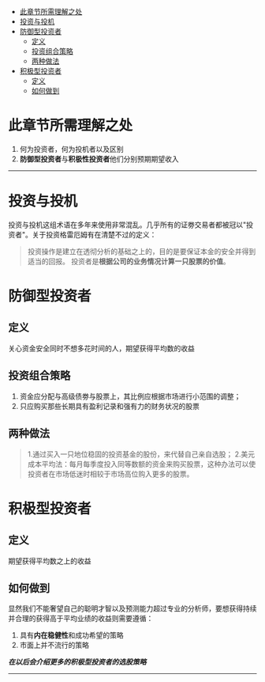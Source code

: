 
- [此章节所需理解之处](#此章节所需理解之处)
- [投资与投机](#投资与投机)
- [防御型投资者](#防御型投资者)
  - [定义](#定义)
  - [投资组合策略](#投资组合策略)
  - [两种做法](#两种做法)
- [积极型投资者](#积极型投资者)
  - [定义](#定义-1)
  - [如何做到](#如何做到)

# 此章节所需理解之处
1. 何为投资者，何为投机者以及区别
2. **防御型投资者**与**积极性投资者**他们分别预期期望收入
___
# 投资与投机
投资与投机这组术语在多年来使用非常混乱。几乎所有的证劵交易者都被冠以"投资者"。关于投资格雷厄姆有在清楚不过的定义：
>投资操作是建立在透彻分析的基础之上的，目的是要保证本金的安全并得到适当的回报。
投资者是**根据公司的业务情况计算一只股票的价值**。

# 防御型投资者
## 定义
关心资金安全同时不想多花时间的人，期望获得平均数的收益
## 投资组合策略
1. 资金应分配与高级债劵与股票上，其比例应根据市场进行小范围的调整；
2. 只应购买那些长期具有盈利记录和强有力的财务状况的股票
## 两种做法
>1.通过买入一只地位稳固的投资基金的股份，来代替自己亲自选股；
2.美元成本平均法：每月每季度投入同等数额的资金来购买股票，这种办法可以使投资者在市场低迷时相较于市场高位购入更多的股票。

# 积极型投资者
## 定义
期望获得平均数之上的收益
## 如何做到
显然我们不能奢望自己的聪明才智以及预测能力超过专业的分析师，要想获得持续并合理的获得高于平均业绩的收益则需要遵循：
1. 具有**内在稳健性**和成功希望的策略
2. 市面上并不流行的策略

***在以后会介绍更多的积极型投资者的选股策略***
___
